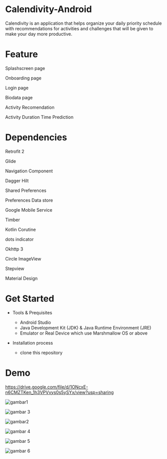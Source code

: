 # Calendivity-Android
 
 Calendivity is an application that helps organize your daily priority schedule with recommendations for activities and challenges that will be given to make your day more productive.
 
 # Feature
 Splashscreen page

 Onboarding page

 Login page

 Biodata page

 Activity Recomendation

 Activity Duration Time Prediction
 
 # Dependencies
 Retrofit 2
 
 Glide
 
 Navigation Component
 
 Dagger Hilt
 
 Shared Preferences
 
 Preferences Data store
 
 Google Mobile Service
 
 Timber
 
 Kotlin Corutine
 
 dots indicator
 
 Okhttp 3
 
 Circle ImageView
 
 Stepview
 
 Material Design
 
 # Get Started
 * Tools & Prequisites
   * Android Studio
   * Java Development Kit (JDK) & Java Runtime Environment (JRE)
   * Emulator or Real Device which use Marshmallow OS or above

 * Installation process
   * clone this repository
  
  # Demo

https://drive.google.com/file/d/1ONcxE-n6CMZTKen_1h3VPVvys0s5ySYx/view?usp=sharing
  
![gambar1](https://github.com/Calendivity/Calendivity-Android/assets/91782397/9901ba50-0833-464e-83c9-dc7f1585fd82)

![gambar 3](https://github.com/Calendivity/Calendivity-Android/assets/91782397/df6b5f68-3cab-4814-8e65-5fc826872d53)

![gambar2](https://github.com/Calendivity/Calendivity-Android/assets/91782397/7a6117dd-780a-48ac-b9bb-af27a90e4325)

![gambar 4](https://github.com/Calendivity/Calendivity-Android/assets/91782397/33dc31bd-4a32-412e-90b5-812681dcae36)

![gambar 5](https://github.com/Calendivity/Calendivity-Android/assets/91782397/4acb535b-716d-4a5c-941d-137be17b129e)

![gambar 6](https://github.com/Calendivity/Calendivity-Android/assets/91782397/859bd082-5dd7-44aa-8213-84668a713637)


